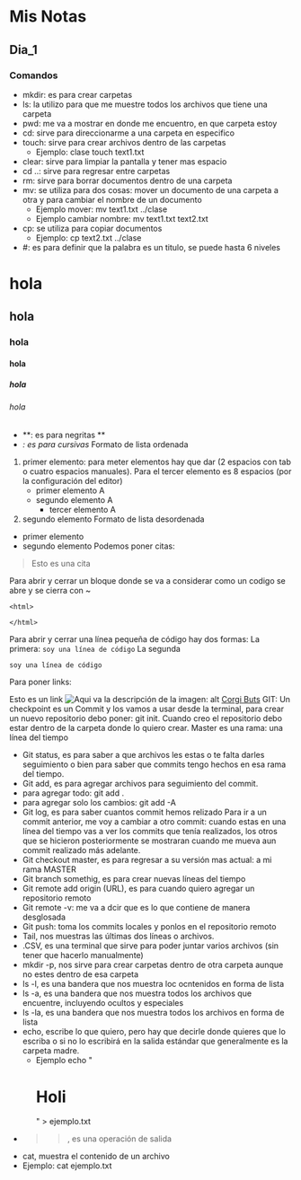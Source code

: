 # Mis Notas

## Dia_1

### Comandos

- mkdir: es para crear carpetas
- ls: la utilizo para que me muestre todos los archivos que tiene una carpeta
- pwd: me va a mostrar en donde me encuentro, en que carpeta estoy
- cd: sirve para direccionarme a una carpeta en especifico
- touch: sirve para crear archivos dentro de las carpetas
  - Ejemplo: clase touch text1.txt
- clear: sirve para limpiar la pantalla y tener mas espacio
- cd ..: sirve para regresar entre carpetas
- rm: sirve para borrar documentos dentro de una carpeta
- mv: se utiliza para dos cosas: mover un documento de una carpeta a otra y para cambiar el nombre de un documento
  - Ejemplo mover: mv text1.txt ../clase
  - Ejemplo cambiar nombre: mv text1.txt text2.txt
- cp: se utiliza para copiar documentos
  - Ejemplo: cp text2.txt ../clase
- #: es para definir que la palabra es un titulo, se puede hasta 6 niveles
# hola
## hola
### hola
#### hola
##### hola
###### hola
- **: es para negritas **
- *: es para cursivas*
Formato de lista ordenada
1. primer elemento: para meter elementos hay que dar (2 espacios con tab o cuatro espacios manuales). Para el tercer elemento es 8 espacios (por la configuración del editor)
    - primer elemento A
    - segundo elemento A
        - tercer elemento A
2. segundo elemento
Formato de lista desordenada
- primer elemento
- segundo elemento
Podemos poner citas:
> Esto es una cita

Para abrir y cerrar un bloque donde se va a considerar como un codigo se abre y se cierra con ~
~~~
<html>

</html>
~~~
Para abrir y cerrar una línea pequeña de código hay dos formas:
La primera:
`soy una línea de código`
La segunda
```html
soy una línea de código
```
Para poner links:

Esto es un link
![Aqui va la descripción de la imagen: alt](https://i.pinimg.com/originals/81/f2/93/81f293dacba8a3e484706f3dd0777c54.jpg)
[Corgi Buts](https://i.pinimg.com/originals/81/f2/93/81f293dacba8a3e484706f3dd0777c54.jpg)
GIT:
Un checkpoint es un Commit y los vamos a usar desde la terminal, para crear un nuevo repositorio debo poner: git init. Cuando creo el repositorio debo estar dentro de la carpeta donde lo quiero crear. Master es una rama: una línea del tiempo
- Git status, es para saber a que archivos les estas o te falta darles seguimiento o bien para saber que commits tengo hechos en esa rama del tiempo. 
- Git add, es para agregar archivos para seguimiento del commit.
- para agregar todo: git add .
- para agregar solo los cambios: git add -A
- Git log, es para saber cuantos commit hemos relizado
Para ir a un commit anterior, me voy a cambiar a otro commit: cuando estas en una línea del tiempo vas a ver los commits que tenía realizados, los otros que se hicieron posteriormente se mostraran cuando me mueva aun commit realizado más adelante.
- Git checkout master, es para regresar a su versión mas actual: a mi rama MASTER 
- Git branch somethig, es para crear nuevas líneas del tiempo
- Git remote add origin (URL), es para cuando quiero agregar un repositorio remoto
- Git remote -v: me va a dcir que es lo que contiene de manera desglosada
- Git push: toma los commits locales y ponlos en el repositorio remoto
- Tail, nos muestras las últimas dos líneas o archivos.
- .CSV, es una terminal que sirve para poder juntar varios archivos (sin tener que hacerlo manualmente)
- mkdir -p, nos sirve para crear carpetas dentro de otra carpeta aunque no estes dentro de esa carpeta
- ls -l, es una bandera que nos muestra loc ocntenidos en forma de lista
- ls -a, es una bandera que nos muestra todos los archivos que encuentre, incluyendo ocultos y especiales
- ls -la, es una bandera que nos muestra todos los archivos en forma de lista
- echo, escribe lo que quiero, pero hay que decirle donde quieres que lo escriba o si no lo escribirá en la salida estándar que generalmente es la carpeta madre.
    - Ejemplo echo "<h1>Holi</h1>" > ejemplo.txt
- >>, es una operación de salida
- cat, muestra el contenido de un archivo
- Ejemplo: cat ejemplo.txt

